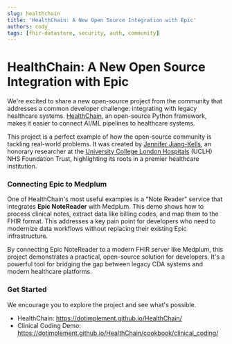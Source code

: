 ```yaml
---
slug: healthchain
title: 'HealthChain: A New Open Source Integration with Epic'
authors: cody
tags: [fhir-datastore, security, auth, community]
---
```


# HealthChain: A New Open Source Integration with Epic

We're excited to share a new open-source project from the community that addresses a common developer challenge: integrating with legacy healthcare systems. [HealthChain](https://dotimplement.github.io/HealthChain/), an open-source Python framework, makes it easier to connect AI/ML pipelines to healthcare systems.

This project is a perfect example of how the open-source community is tackling real-world problems. It was created by [Jennifer Jiang-Kells](https://jenniferjiangkells.com/), an honorary researcher at the [University College London Hospitals](https://www.uclhospitals.brc.nihr.ac.uk/) (UCLH) NHS Foundation Trust, highlighting its roots in a premier healthcare institution.

<!--truncate-->

### Connecting Epic to Medplum

One of HealthChain's most useful examples is a "Note Reader" service that integrates **Epic NoteReader** with Medplum. This demo shows how to process clinical notes, extract data like billing codes, and map them to the FHIR format. This addresses a key pain point for developers who need to modernize data workflows without replacing their existing Epic infrastructure.

By connecting Epic NoteReader to a modern FHIR server like Medplum, this project demonstrates a practical, open-source solution for developers. It's a powerful tool for bridging the gap between legacy CDA systems and modern healthcare platforms.

### Get Started

We encourage you to explore the project and see what's possible.

- HealthChain: https://dotimplement.github.io/HealthChain/
- Clinical Coding Demo: https://dotimplement.github.io/HealthChain/cookbook/clinical_coding/
